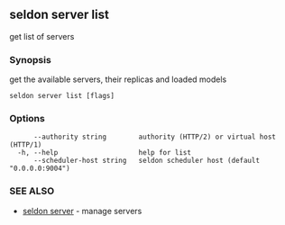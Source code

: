 ---
---

## seldon server list

get list of servers

### Synopsis

get the available servers, their replicas and loaded models

```
seldon server list [flags]
```

### Options

```
      --authority string        authority (HTTP/2) or virtual host (HTTP/1)
  -h, --help                    help for list
      --scheduler-host string   seldon scheduler host (default "0.0.0.0:9004")
```

### SEE ALSO

* [seldon server](seldon_server.md)	 - manage servers

